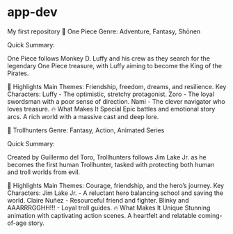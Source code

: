 # app-dev
My first repository
🌊 One Piece
Genre: Adventure, Fantasy, Shōnen

Quick Summary:

One Piece follows Monkey D. Luffy and his crew as they search for the legendary One Piece treasure, with Luffy aiming to become the King of the Pirates.

📌 Highlights
Main Themes: Friendship, freedom, dreams, and resilience.
Key Characters:
Luffy - The optimistic, stretchy protagonist.
Zoro - The loyal swordsman with a poor sense of direction.
Nami - The clever navigator who loves treasure.
🔥 What Makes It Special
Epic battles and emotional story arcs.
A rich world with a massive cast and deep lore.

🏰 Trollhunters
Genre: Fantasy, Action, Animated Series

Quick Summary:

Created by Guillermo del Toro, Trollhunters follows Jim Lake Jr. as he becomes the first human Trollhunter, tasked with protecting both human and troll worlds from evil.

📌 Highlights
Main Themes: Courage, friendship, and the hero’s journey.
Key Characters:
Jim Lake Jr. - A reluctant hero balancing school and saving the world.
Claire Nuñez - Resourceful friend and fighter.
Blinky and AAARRRGGHH!!! - Loyal troll guides.
🔥 What Makes It Unique
Stunning animation with captivating action scenes.
A heartfelt and relatable coming-of-age story.

